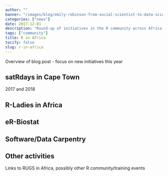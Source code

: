 ```yaml
---
author: ""
banner: "/images/blog/emily-robinson-from-social-scientist-to-data-scientist/portrait.png"
categories: ["news"]
date: 2017-12-01
description: "Round-up of initiatives in the R community across Africa."
tags: ["community"]
title: R in Africa
tocify: false
slug: r-in-africa
---
```


Overview of blog post - focus on new initiatives this year

<!--more--> 

## satRdays in Cape Town

2017 and 2018

## R-Ladies in Africa

## eR-Biostat

## Software/Data Carpentry

## Other activities

Links to RUGS in Africa, possibly other R community/training events

